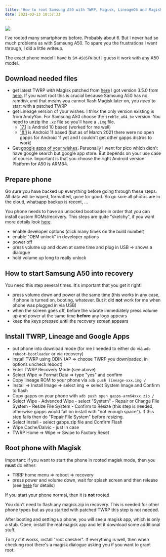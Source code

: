 ```yaml
---
title: 'How to root Samsung A50 with TWRP, Magisk, LineageOS and Magisk'
date: 2021-03-13 10:57:33
---
```


<img src="http://howto.philippkeller.com/images/lineage.jpg" />

I've rooted many smartphones before. Probably about 6. But I never had so much problems as with Samsung A50. To spare you the frustrations I went through, I did a little writeup.

The exact phone model I have is `SM-A505FN` but I guess it work with any A50 model.

<!-- more -->

## Download needed files

- get latest TWRP *with* Magisk patched from [here](https://forum.xda-developers.com/f/samsung-galaxy-a50-guides-news-discussion.8682/) I got version 3.5.0 from [here](https://forum.xda-developers.com/t/guide-recovery-unofficial-twrp-v3-5-0-for-samsung-galaxy-a50.4216765/). If you want root this is crucial because Samsung A50 has no ramdisk and that means you cannot flash Magisk later on, you *need* to start with a patched TWRP
- get Lineage version of your wishes. I *think* the only version existing is from AndyYan. For Samsung A50 choose the `treble_a64_bv` version. You need to unzip the `.xz` file so you'll have a `.img` file.
	- [17.1](https://sourceforge.net/projects/andyyan-gsi/files/lineage-17.x/) is Android 10 based (worked for me well)
	- [18.1](https://sourceforge.net/projects/andyyan-gsi/files/lineage-18.x/) is Android 11 based (but as of March 2021 there were no open gapps for Android 11 yet and I couldn't get other gapps distros to work)
- Get [google apps of your wishes](https://opengapps.org/). Personally I went for pico which didn't have google search but google app store. But depends on your use case of course. Important is that you choose the right Android version. Platform for A50 is ARM64.

## Prepare phone

Go sure you have backed up everything before going through these steps. All data will be wiped, formatted, gone for good. So go sure all photos are in the cloud, whatsapp backup is recent, …

You phone needs to have an unlocked bootloader in order that you can install custom ROMs/recovery. This steps are quite "sketchy", if you want more details look [here](https://www.hardreset.info/devices/samsung/samsung-galaxy-a50/faq/bootloader-unlock/).


- enable developer options (click many times on the build number)
- enable "OEM unlock" in developer options
- power off
- press volume up and down at same time and plug in USB -> shows a dialogue
- hold volume up long to really unlock

## How to start Samsung A50 into recovery

You need this step several times. It's important that you get it right!

- press volume down and power at the same time (this works in any case, if phone is turned on, booting, whatever. But it did **not** work for me when phone was plugged in via USB)
- when the screen goes off, before the vibrate immediately press volume up and power at the same time **before** any logo appears
- keep the keys pressed until the recovery screen appears

## Install TWRP, Lineage and Google Apps


- put phone into download mode (for me I needed to either do via `adb reboot-bootloader` or via recovery)
- install TWRP using ODIN (AP ⇒ choose TWRP you downloaded, in options uncheck reboot)
- Enter TWRP Recovery Mode (see above)
- Select Wipe ⇒ Format Data ⇒ type "yes" and confirm
- Copy lineage ROM to your phone via `adb push lineage-xxx.img /`
- Install ⇒ Install Image ⇒ select img ⇒ select System Image and Confirm to flash
- Copy gapps on your phone with `adb push open_gapps-arm64xxx.zip /`
- Select Wipe - Advanced Wipe - select "System" - Repair or Change File System - Resize File System - Confirm to Resize (this step is needed, otherwise gapps would fail on install with "not enough space"). If this step fails then do "Repair File System" before resizing.
- Select Install - select gapps.zip file and Confirm Flash
- Wipe Cache/Dalvic - just in case
- TWRP Home ⇒ Wipe ⇒ Swipe to Factory Reset

## Root phone with Magisk

Important: if you want to start the phone in rooted magisk mode, then you **must** do either:

- TRRP home menu ⇒ reboot ⇒ recovery
- press power and volume down, wait for splash screen and then release (see [here](https://topjohnwu.github.io/Magisk/install.html#magisk-in-recovery) for details)

If you start your phone normal, then it is **not** rooted.

You don't need to flash any magisk.zip in recovery. This is needed for other phone types but as you started with patched TWRP this step is not needed.

After booting and setting up phone, you will see a magisk app, which is only a stub. Open, install the real magisk app and let it download some additional stuff.

To try if it works, install "root checker". If everything is well, then when checking root there's a magisk dialogue asking you if you want to grant root. 